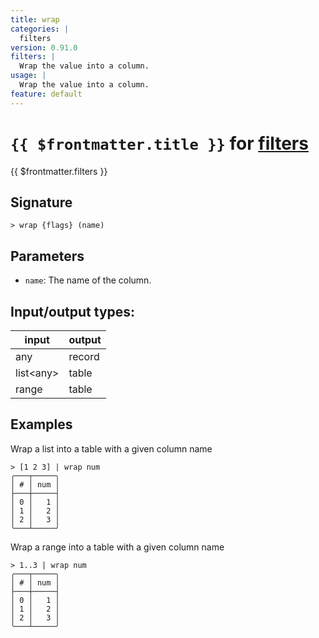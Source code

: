 ```yaml
---
title: wrap
categories: |
  filters
version: 0.91.0
filters: |
  Wrap the value into a column.
usage: |
  Wrap the value into a column.
feature: default
---
```

<!-- This file is automatically generated. Please edit the command in https://github.com/nushell/nushell instead. -->

# `{{ $frontmatter.title }}` for [filters](/commands/categories/filters.md)

<div class='command-title'>{{ $frontmatter.filters }}</div>

## Signature

```> wrap {flags} (name)```

## Parameters

 -  `name`: The name of the column.


## Input/output types:

| input     | output |
| --------- | ------ |
| any       | record |
| list\<any\> | table  |
| range     | table  |
## Examples

Wrap a list into a table with a given column name
```nu
> [1 2 3] | wrap num
╭───┬─────╮
│ # │ num │
├───┼─────┤
│ 0 │   1 │
│ 1 │   2 │
│ 2 │   3 │
╰───┴─────╯

```

Wrap a range into a table with a given column name
```nu
> 1..3 | wrap num
╭───┬─────╮
│ # │ num │
├───┼─────┤
│ 0 │   1 │
│ 1 │   2 │
│ 2 │   3 │
╰───┴─────╯

```
